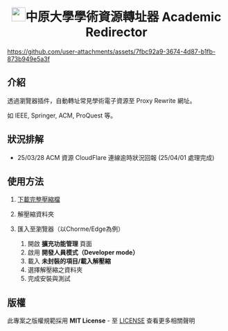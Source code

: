 
<h1 style="text-align:center"><img src="https://i.imgur.com/rwSwinj.png"  height="32"  width="32"/>中原大學學術資源轉址器 Academic Redirector</h1>  

https://github.com/user-attachments/assets/7fbc92a9-3674-4d87-b1fb-873b949e5a3f

## 介紹

透過瀏覽器插件，自動轉址常見學術電子資源至 Proxy Rewrite 網址。

如 IEEE, Springer, ACM, ProQuest 等。

## 狀況排解

* 25/03/28 ACM 資源 CloudFlare 連線逾時狀況回報 (25/04/01 處理完成)

## 使用方法

1. [下載完整壓縮檔](https://github.com/MO7YW4NG/CYCU-Academic-Redirector/releases)

2. 解壓縮資料夾

3. 匯入至瀏覽器（以Chorme/Edge為例）
	1. 開啟 **擴充功能管理** 頁面
	2. 啟用 **開發人員模式（Developer mode）**
	3. 載入 **未封裝的項目/載入解壓縮**
	4. 選擇解壓縮之資料夾
	5. 完成安裝與測試

## 版權

此專案之版權規範採用 **MIT License** - 至 [LICENSE](LICENSE) 查看更多相關聲明
